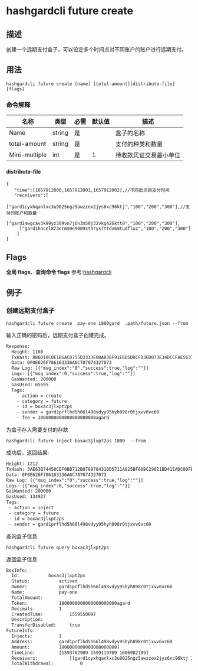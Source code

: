 # hashgardcli future create

## 描述
创建一个远期支付盒子，可以设定多个时间点对不同账户的账户进行远期支付。

## 用法
```shell
hashgardcli future create [name] [total-amount][distribute-file] [flags]
```



### 命令解释

| 名称          | 类型   | 必需 | 默认值 | 描述                   |
| ------------- | ------ | -------- | ------ | ---------------------- |
| Name          | string | 是       |        | 盒子的名称         |
| total-amount  | string | 是       |        | 支付的种类和数量       |
| Mini-multiple | int    | 是       | 1      | 待收款凭证交易最小单位 |



#### distribute-file

```shell
{
   "time":[1657912000,1657912001,1657912002],//不同批次的支付时间
   "receivers":[
     ["gard1cyxhqanlxc3u9025ngz5awzzex2jys6xc96ktj","100","200","300"],//支付的账户和数量
     ["gard14wgcav3k99yz309vn7j6n3m50j32vkg426ktt0","100","200","300"],
     ["gard1hncel873ermm9e9009sthrys7ttdv6mtudfluz","100","200","300"]
    ]
}
```


## Flags

**全局 flags、查询命令 flags** 参考:[hashgardcli](../README.md)

## 例子
### 创建远期支付盒子
```shell
hashgardcli future create  pay-one 1800gard  .path/future.json --from
```
输入正确的密码后，远期支付盒子创建完成。
```txt
Response:
  Height: 1169
  TxHash: 886D10C0E1B5ACD755D3333E08AB36F91E6D5DDCFD3ED073E34DCCFAE5637D3B
  Data: 0F0E626F786163336A6C787074327073
  Raw Log: [{"msg_index":"0","success":true,"log":""}]
  Logs: [{"msg_index":0,"success":true,"log":""}]
  GasWanted: 200000
  GasUsed: 65595
  Tags:
    - action = create
    - category = future
    - id = boxac3jlxpt2ps
    - sender = gard1prflhd5h66l498vdyy95hyh898r0tjxvv6vc60
    - fee = 1000000000000000000000agard
```

为盒子存入需要支付的存款

```shell
hashgardcli future inject boxac3jlxpt2ps 1800  --from
```

成功后，返回结果:

```txt
Height: 1212
TxHash: 3AE63B74450CEF0BB712B0788784310D5711A825BF60BC29821BD41EADC00FBF
Data: 0F0E626F786163336A6C787074327073
Raw Log: [{"msg_index":"0","success":true,"log":""}]
Logs: [{"msg_index":0,"success":true,"log":""}]
GasWanted: 200000
GasUsed: 134927
Tags:
 - action = inject
 - category = future
 - id = boxac3jlxpt2ps
 - sender = gard1prflhd5h66l498vdyy95hyh898r0tjxvv6vc60
```

查询盒子信息

```shell
hashgardcli future query boxac3jlxpt2ps
```

返回盒子信息

```txt
BoxInfo:
  Id:			boxac3jlxpt2ps
  Status:			actived
  Owner:			gard1prflhd5h66l498vdyy95hyh898r0tjxvv6vc60
  Name:				pay-one
  TotalAmount:
  Token:			1800000000000000000000agard
  Decimals:			1
  CreatedTime:			1559550097
  Description:
  TransferDisabled:		true
FutureInfo:
  Injects:			[
  Address:			gard1prflhd5h66l498vdyy95hyh898r0tjxvv6vc60
  Amount:			1800000000000000000000]
  TimeLine:			[1593762909 1599119709 1606982109]
  Receivers:			[[gard1cyxhqanlxc3u9025ngz5awzzex2jys6xc96ktj 100000000000000000000 200000000000000000000 300000000000000000000] [gard14wgcav3k99yz309vn7j6n3m50j32vkg426ktt0 100000000000000000000 200000000000000000000 300000000000000000000] [gard1hncel873ermm9e9009sthrys7ttdv6mtudfluz 100000000000000000000 200000000000000000000 300000000000000000000]]
  TotalWithdrawal:			0
```
